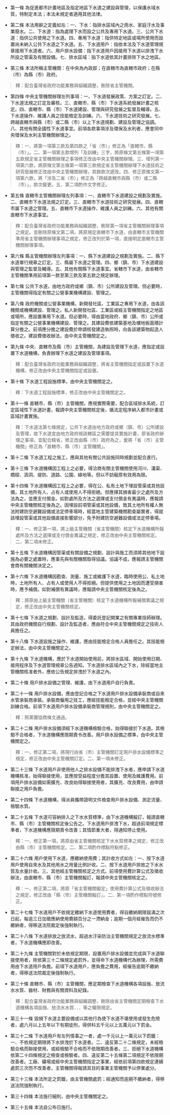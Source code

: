 * 第一條 為促進都市計畫地區及指定地區下水道之建設與管理，以保護水域水質，特制定本法；本法未規定者適用其他法律。

* 第二條 本法用辭之定義如左：一、下水：指排水區域內之雨水、家庭汙水及事業廢水。二、下水道：指為處理下水而設之公共及專用下水道。三、公共下水道：指供公共使用之下水道。四、專用下水道：指供特定地區或場所使用而設置尚未納入公共下水道之下水道。五、下水道用戶：指依本法及下水道管理規章接用下水道者。六、用戶排水設備：指下水道用戶因接用下水道以排洩下水所設之管渠及有關設備。七、排水區域：指下水道依其計畫排除下水之地區。

* 第三條 本法所稱主管機關：在中央為內政部；在直轄市為直轄市政府；在縣（市）為縣（市）政府。

> 釋：配合臺灣省政府功能業務與組織調整，刪除省主管機關。

* 第四條 中央主管機關辦理左列事項：一、下水道發展政策、方案之訂定。二、下水道法規之訂定及審核。三、直轄市、縣（市）下水道系統發展計畫之核定。四、直轄市、縣（市）下水道建設、管理與研究發展之監督及輔導。五、下水道操作、維護人員之技能檢定及訓練。六、下水道技術之研究發展。七、跨越直轄市與縣（市）或二縣（市）以上下水道規劃、建設及管理之協調。八、其他有關全國性下水道事宜。前項各款事項涉及環保及水利者，應會同中央環保及水利主管機關辦理之。

> 釋：一、將第一項第三款及第四款之「省（市）」修正為「直轄市、縣（市）」。二、第一項第五款增列「及訓練」三字，將原條文第五條第一項第五款規定省主管機關辦理之事項修正改由中央主管機關辦理。三、增列第一項第六款，將原條文第五條第一項第三款規定省主管機關辦理下水道技術之研究發展修正改由中央主管機關辦理，其餘款次遞改。四、修正原條文第一項第六款，將「涉及二省（市）」修正為「跨越直轄市與縣（市）或二縣（市）」，款次變更。五、第二項酌作文字修正。

* 第五條 直轄市主管機關辦理左列事項：一、直轄市下水道建設之規劃及實施。二、直轄市下水道法規之訂定。三、直轄市下水道技術之研究發展。四、直轄市屬下水道之管理。五、直轄市下水道操作、維護人員之訓練。六、其他有關直轄市下水道事宜。

> 釋：配合臺灣省政府功能業務與組織調整，刪除第一項省主管機關辦理事項之規定。並刪除原條文第二項，將原規定直轄市下水道，由直轄市主管機關準用省主管機關辦理事項之規定，修正改列於第一項，直接明定直轄市主管機關辦理事項。

* 第六條 縣主管機關辦理左列事項：一、縣下水道建設之規劃及實施。二、縣下水道單行規章之訂定。三、縣屬下水道之管理。四、鄉（鎮、市）下水道建設與管理之監督及輔導。五、其他有關縣下水道事宜。省轄市下水道，由省轄市主管機關準用前項第一款至第三款及第五款之規定辦理。

* 第七條 公共下水道，由地方政府或鄉（鎮、市）公所建設及管理。但必要時，主管機關得指定有關之公營事業機構建設、管理之。

* 第八條 政府機關或公營事業機構，新開發社區、工業區之專用下水道，由各該機關或機構建設、管理之。私人新開發社區、工業區或經主管機關指定之地區或場所，應設置專用下水道。但必要時，得由當地政府、鄉（鎮、市）公所或指定有關之公營事業機構建設、管理之。其建設費依建築基地及樓地板面積計算分擔之。前項應分擔之建設費於申請核發建造執照時，向各該建築物起造人徵收之。建設費徵收辦法，由中央主管機關定之。

* 第九條 中央、直轄市及縣（市）主管機關，為建設及管理下水道，應指定或設置下水道機構，負責辦理下水道之建設及管理事項。

> 釋：配合臺灣省政府功能業務與組織調整，將省主管機關指定或設置下水道機構，修正改由中央主管機關指定或設置。

* 第十條 下水道工程設施標準，由中央主管機關定之。

> 釋：下水道工程設施標準，修正改由中央主管機關定之。

* 第十一條 直轄市、縣（市）主管機關，應視實際需要，配合區域排水系統，訂定區域性下水道計畫，報請中央主管機關核定後，循法定程序納入都市計畫或區域計畫實施。

> 釋：下水道法第七條規定，公共下水道由地方政府或鄉（鎮、市）公所建設及管理，故下水道宜由地方政府視該轄區之需要提具實施計畫，原省政府辦理之事項，宜配合精省，修正改由縣（市）政府為之，爰將「省（市）主管機關」修正為「直轄市、縣（市）主管機關」。

* 第十二條 下水道工程之施工，應與其他有關公共設施同時規劃並配合進行。

* 第十三條 下水道機構因工程上之必要，得洽商有關主管機關使用河川、溝渠、橋樑、涵洞、堤防、道路、公園、綠地等。但以不妨礙原有效用為限。

* 第十四條 下水道機構因工程上之必要，得在公、私有土地下埋設管渠或其他設備，其土地所有人、占有人或使用人不得拒絕。但應擇其損害最少之處所及方法為之，並應支付償金。如對處所及方法之選擇或支付償金有異議時，應報請中央主管機關核定後為之。因埋設前項管渠或其他設備，致其土地所有權人無法附建防空避難設備或法定停車場時，經當地主管建築機關勘查屬實者，得就該埋設管渠或其他設備直接影響部分，免予附建防空避難設備或法定停車場。

> 釋：一、修正第一項，將上級主管機關（省主管機關）核定下水道機構所報處所及方法之選擇或支付償金異議之規定，修正改由中央主管機關核定。二、第二項未修正。

* 第十五條 下水道機構因管渠或有關設備之規劃、設計與施工而須將其他地下設施為必要之處置時，應事先與有關機關取得協議。協議不成，應報請主管機關會商有關機關決定之。

* 第十六條 下水道機構因勘查、測量、施工或維護下水道，臨時使用公、私土地時，土地所有人、占有人或使用人不得拒絕。但提供使用之土地因而遭受損害時，應予補償。如對補償有異議時，應報請中央主管機關核定後為之。

> 釋：將原由上級主管機關（省主管機關）核定下水道機構所報補償異議之規定，修正改由中央主管機關核定。

* 第十七條 下水道之規劃、設計及監造，得委託登記開業之有關專業技師辦理。其由政府機關自行規劃、設計及監造者，應由符合中央主管機關規定之技術人員擔任之。

* 第十八條 下水道設施之操作、維護，應由技能檢定合格人員擔任之。其技能檢定辦法，由中央主管機關定之。

* 第十九條 下水道機構，應於下水道開始使用前，將排水區域、開始使用日期、接用程序及下水道管理規章公告週知。下水道排水區域內之下水，除經當地主管機關核准者外，應依公告規定排洩於下水道之內。

* 第二十條 用戶排水設備之管理、維護，由下水道用戶自行負責。

* 第二十一條 用戶排水設備，應由登記合格之下水道用戶排水設備承裝商或自來水管承裝商承裝。承裝商僱用之技工，應經技能檢定合格，並經中央主管機關訓練合格。前項下水道用戶排水設備承裝商管理規則，由中央主管機關定之。

> 釋：照黨團協商條文通過。

* 第二十二條 用戶排水設備須經下水道機構檢驗合格，始得聯接於下水道。其檢驗不合格者，下水道機構應限期責令改善。用戶排水設備之標準，由中央主管機關定之。

> 釋：一、修正第二項，將現行由省（市）主管機關訂定用戶排水設備標準之規定，修正改由中央主管機關訂定。二、第一項未修正。

* 第二十三條 下水道用戶非使用他人之排水設備不能排洩下水者，應申請下水道機構核准，始得聯接使用，並應按受益程度分擔其設置、使用及維護費用。前項用戶排水設備如需擴充、改良始得聯接使用者，其擴充、改良費用，由申請聯接之用戶負擔。

* 第二十四條 下水道機構，得派員攜帶證明文件檢查用戶排水設備、測定流量、檢驗水質。

* 第二十五條 下水道可容納排入之下水水質標準，由下水道機構擬訂，報請直轄市、縣（市）主管機關核定後公告之。下水道用戶排洩下水，超過前項規定標準者，下水道機構應限期責令改善；其情節重大者，得通知停止使用。

> 釋：一、修正第一項，將原由省主管機關核定下水水質標準之規定，修正改由縣（市）主管機關核定。二、第二項酌作標點符點修正。

* 第二十六條 用戶使用下水道，應繳納使用費；其計收方式如左：一、按下水道用戶使用自來水及其他用水之用量比例計收。二、按下水道用戶排放之下水水質及水量計收。三、其他經主管機關核定之方式。前項使用費計算公式及徵收辦法，由直轄市、縣（市）主管機關擬訂，報請中央主管機關核定之。

> 釋：一、修正第二項，將原「省主管機關擬定」使用費計算公式及徵收辦法之規定，修正改由「縣（市）主管機關擬訂」。二、第一項酌作標點符號修正。

* 第二十七條 下水道用戶不依規定繳納下水道使用費者，得自繳納期限屆滿之次日起，每逾三日加徵應納使用費額百分之一滯納金；逾期一個月經催告而仍不繳納者，得移送法院裁定後強制執行。

* 第二十八條 下水道排放之放流水，超過水汙染防治主管機關規定之放流水標準者，下水道機構應即改善。

* 第二十九條 主管機關對於未依規定期限，設置用戶排水設備並完成與下水道聯接使用者，除依第三十二條規定處罰外，並得命下水道機構代為辦理，所需費用由下水道用戶負擔。前項下水道用戶，應負擔之費用，經催告逾期不繳納者，得移送法院裁定後強制執行。

* 第三十條 直轄市、縣（市）主管機關，應定期檢查下水道機構各項設施、放流水水質、器材、財務與有關資料及紀錄。

> 釋：配合臺灣省政府功能業務與組織調整，刪除由省主管機關定期檢查下水道機構各項設施、放流水水質．．．等之權限規定。

* 第三十一條 毀損下水道主要設備或以其他行為使下水道不堪使用或發生危險者，處六月以上五年以下有期徒刑，得併科五千元以上五萬元以下罰金。

* 第三十二條 下水道用戶有左列情事之一者，處一千元以上一萬元以下罰鍰：一、不依規定期限將下水排洩於下水道者。二、違反第二十二條規定，未經檢驗合格而聯接使用，或經檢驗不合格而不依限期改善者。三、拒絕下水道機構依第二十四條規定之檢查或檢驗者。四、違反第二十五條第二項規定不依限期改善者。工廠、礦場或經中央主管機關指定之事業，經依前項第四款規定連續處罰三次而不改善者，主管機關得報請其目的事業主管機關予以停業處分。

* 第三十三條 本法所定之罰鍰，由主管機關處罰；經通知而逾期不繳納者，得移送法院強制執行。

* 第三十四條 本法施行細則，由中央主管機關定之。

* 第三十五條 本法自公布日施行。

